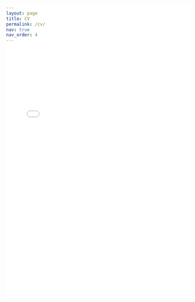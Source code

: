 ```yaml
---
layout: page
title: CV
permalink: /cv/
nav: true
nav_order: 4
---
```


<div class="post">
    <link rel="preload" as="document" href="{{ '/assets/pdf/ym_resume.pdf' | relative_url }}">
    <div style="margin: -120px auto 0; max-width: 100%;">
        <iframe src="{{ '/assets/pdf/ym_resume.pdf' | relative_url }}" width="100%" height="800" frameborder="0" allowfullscreen loading="eager" importance="high" style="display: block;"></iframe>
    </div>
</div>
